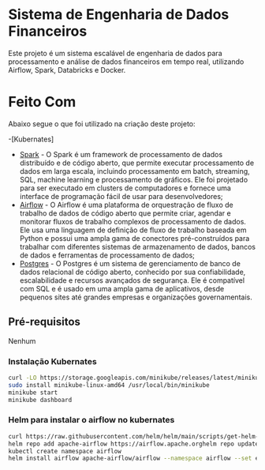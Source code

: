 # Sistema de Engenharia de Dados Financeiros

<!-- ABOUT THE PROJECT -->
Este projeto é um sistema escalável de engenharia de dados para processamento e análise de dados financeiros em tempo real, utilizando Airflow, Spark, Databricks e Docker.

# Feito Com

Abaixo segue o que foi utilizado na criação deste projeto:

-[Kubernates]

- [Spark](https://spark.apache.org/) - O Spark é um framework de processamento de dados distribuído e de código aberto, que permite executar processamento de dados em larga escala, incluindo processamento em batch, streaming, SQL, machine learning e processamento de gráficos. Ele foi projetado para ser executado em clusters de computadores e fornece uma interface de programação fácil de usar para desenvolvedores;
- [Airflow](https://airflow.apache.org/) - O Airflow é uma plataforma de orquestração de fluxo de trabalho de dados de código aberto que permite criar, agendar e monitorar fluxos de trabalho complexos de processamento de dados. Ele usa uma linguagem de definição de fluxo de trabalho baseada em Python e possui uma ampla gama de conectores pré-construídos para trabalhar com diferentes sistemas de armazenamento de dados, bancos de dados e ferramentas de processamento de dados;
- [Postgres](https://www.postgresql.org/) - O Postgres é um sistema de gerenciamento de banco de dados relacional de código aberto, conhecido por sua confiabilidade, escalabilidade e recursos avançados de segurança. Ele é compatível com SQL e é usado em uma ampla gama de aplicativos, desde pequenos sites até grandes empresas e organizações governamentais.

## Pré-requisitos
Nenhum

### Instalação Kubernates
```sh
curl -LO https://storage.googleapis.com/minikube/releases/latest/minikube-linux-amd64
sudo install minikube-linux-amd64 /usr/local/bin/minikube
minikube start
minikube dashboard
```
### Helm para instalar o airflow no kubernates
```sh
curl https://raw.githubusercontent.com/helm/helm/main/scripts/get-helm-3 | bash
helm repo add apache-airflow https://airflow.apache.orghelm repo update
kubectl create namespace airflow
helm install airflow apache-airflow/airflow --namespace airflow --set executor=KubernetesExecutor
```
